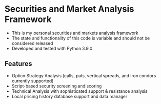 # Securities and Market Analysis Framework

* This is my personal securities and markets analysis framework
* The state and functionality of this code is variable and should not be considered released
* Developed and tested with Python 3.9.0

## Features
* Option Strategy Analysis (calls, puts, vertical spreads, and iron condors currently supported)
* Script-based security screening and scoring
* Technical Analysis with sophisticated support & resistance analysis
* Local pricing history database support and data manager
